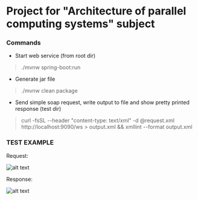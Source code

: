 # Project for "Architecture of parallel computing systems" subject

### Commands ###
* Start web service (from root dir)
>  ./mvnw spring-boot:run
* Generate jar file 
> ./mvnw clean package
* Send simple soap request, write output to file and show pretty printed response (test dir)
> curl -fsSL --header "content-type: text/xml" -d @request.xml http://localhost:9090/ws > output.xml && xmllint --format output.xml


### TEST EXAMPLE ###
Request:

![alt text](https://i.ibb.co/HrWNKxQ/carbon.png)

Response:

![alt text](https://i.ibb.co/kyHcPgn/carbon-4.png)